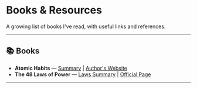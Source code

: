 # Books & Resources

A growing list of books I've read, with useful links and references.

---

## 📚 Books

- **Atomic Habits** — [Summary](https://jamesclear.com/atomic-habits-summary) | [Author's Website](https://jamesclear.com/)
- **The 48 Laws of Power** — [Laws Summary](https://www.shortform.com/summary/the-48-laws-of-power-summary-robert-greene) | [Official Page](https://powerseductionandwar.com/)

---

